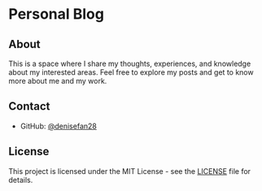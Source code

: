 # Personal Blog


## About

This is a space where I share my thoughts, experiences, and knowledge about my interested areas. Feel free to explore my posts and get to know more about me and my work.

## Contact

- GitHub: [@denisefan28](https://github.com/denisefan28)

## License

This project is licensed under the MIT License - see the [LICENSE](LICENSE) file for details.